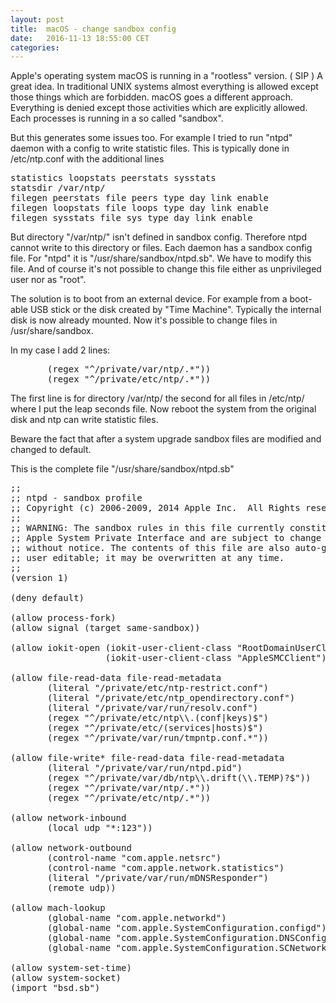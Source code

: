 ```yaml
---
layout: post
title:  macOS - change sandbox config
date:   2016-11-13 18:55:00 CET
categories: 
---
```


Apple's operating system macOS is running in a "rootless" version. ( SIP ) A great idea. In traditional UNIX systems almost everything is allowed except those things which are forbidden. macOS goes a different approach. Everything is denied except those activities which are explicitly allowed. Each processes is running in a so called "sandbox". 

But this generates some issues too. For example I tried to run "ntpd" daemon with a config to write statistic files. This is typically done in /etc/ntp.conf with the additional lines 

<pre>
statistics loopstats peerstats sysstats
statsdir /var/ntp/
filegen peerstats file peers type day link enable
filegen loopstats file loops type day link enable
filegen sysstats file sys type day link enable
</pre>

But directory "/var/ntp/" isn't defined in sandbox config. Therefore ntpd cannot write to this directory or files. Each daemon has a sandbox config file. For "ntpd" it is "/usr/share/sandbox/ntpd.sb". We have to modify this file. And of course it's not possible to change this file either as unprivileged user nor as "root". 

The solution is to boot from an external device. For example from a boot-able USB stick or the disk created by "Time Machine". Typically the internal disk is now already mounted. Now it's possible to change files in /usr/share/sandbox.

In my case I add 2 lines: 

<pre>
       (regex "^/private/var/ntp/.*"))
       (regex "^/private/etc/ntp/.*"))
</pre>

The first line is for directory /var/ntp/ the second for all files in /etc/ntp/ where I put the leap seconds file. Now reboot the system from the original disk and ntp can write statistic files. 

Beware the fact that after a system upgrade sandbox files are modified and changed to default. 

This is the complete file "/usr/share/sandbox/ntpd.sb" 

<pre>
;;
;; ntpd - sandbox profile
;; Copyright (c) 2006-2009, 2014 Apple Inc.  All Rights reserved.
;;
;; WARNING: The sandbox rules in this file currently constitute 
;; Apple System Private Interface and are subject to change at any time and
;; without notice. The contents of this file are also auto-generated and not
;; user editable; it may be overwritten at any time.
;;
(version 1)

(deny default)

(allow process-fork)
(allow signal (target same-sandbox))

(allow iokit-open (iokit-user-client-class "RootDomainUserClient")
                  (iokit-user-client-class "AppleSMCClient"))

(allow file-read-data file-read-metadata
       (literal "/private/etc/ntp-restrict.conf")
       (literal "/private/etc/ntp_opendirectory.conf")
       (literal "/private/var/run/resolv.conf")
       (regex "^/private/etc/ntp\\.(conf|keys)$")
       (regex "^/private/etc/(services|hosts)$")
       (regex "^/private/var/run/tmpntp.conf.*"))

(allow file-write* file-read-data file-read-metadata
       (literal "/private/var/run/ntpd.pid")
       (regex "^/private/var/db/ntp\\.drift(\\.TEMP)?$"))
       (regex "^/private/var/ntp/.*"))
       (regex "^/private/etc/ntp/.*"))

(allow network-inbound
       (local udp "*:123"))

(allow network-outbound
       (control-name "com.apple.netsrc")
       (control-name "com.apple.network.statistics")
       (literal "/private/var/run/mDNSResponder")
       (remote udp))

(allow mach-lookup
       (global-name "com.apple.networkd")
       (global-name "com.apple.SystemConfiguration.configd")
       (global-name "com.apple.SystemConfiguration.DNSConfiguration")
       (global-name "com.apple.SystemConfiguration.SCNetworkReachability"))

(allow system-set-time)
(allow system-socket)
(import "bsd.sb")

</pre>



